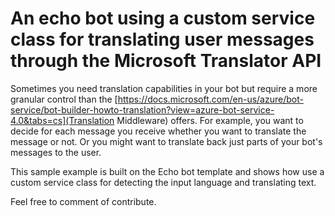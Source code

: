 ﻿# An echo bot using a custom service class for translating user messages through the Microsoft Translator API
Sometimes you need translation capabilities in your bot but require a more granular control than the [https://docs.microsoft.com/en-us/azure/bot-service/bot-builder-howto-translation?view=azure-bot-service-4.0&tabs=cs](Translation Middleware) offers.
For example, you want to decide for each message you receive whether you want to translate the message or not. Or you might want to translate back just parts of your bot's messages to the user.

This sample example is built on the Echo bot template and shows how use a custom service class for detecting the input language and translating text.

Feel free to comment of contribute.
